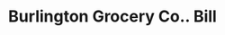 ---
doi: 10.7916/D89G6ZZ2
date_other: '1900'
date_other_textual: 1900-1909
form: printed ephemera
genre:
- Invoices
name:
- Burlington Grocery Co.
object_in_context_url: https://biggert.cul.columbia.edu/items/view/ave_biggert_01589
subject_hierarchical_geographic:
- Burlington, Vermont, United States
subject_name:
- Burlington Grocery Co.
title: Burlington Grocery Co.. Bill
sort_title: Burlington Grocery Co.. Bill
call_number: ave_biggert_01589
coordinates:
- 44.475833333333334,-73.21194444444444
pid: ave_biggert_01589
identifiers: ave_biggert_01589
thumbnail: https://derivativo-1.library.columbia.edu/iiif/2/ldpd:343963/full/!256,256/0/native.jpg
permalink: "/biggert/ave_biggert_01589/"
layout: iiif-image-page
---